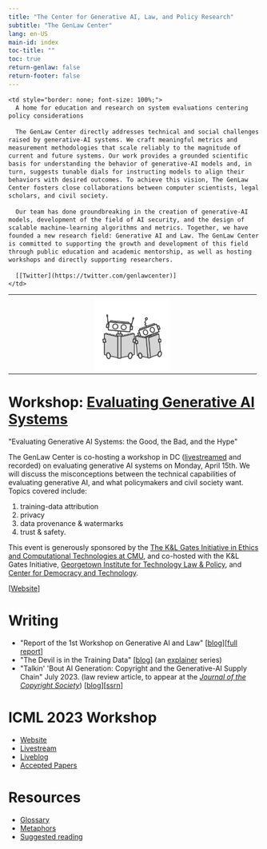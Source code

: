 ```yaml
---
title: "The Center for Generative AI, Law, and Policy Research"
subtitle: "The GenLaw Center"
lang: en-US
main-id: index
toc-title: ""
toc: true
return-genlaw: false
return-footer: false
---
```


<table style="border: none;">
  <tr style="border: none;">
    <td style="border: none;" width="33%" font-size="var(--text-size)">
        <center>
              <img width="150px" alt="Robots reading" src="./images/robots-square.png">
        </center>
    </td>

    <td style="border: none; font-size: 100%;">
      A home for education and research on system evaluations centering policy considerations

      The GenLaw Center directly addresses technical and social challenges raised by generative-AI systems. We craft meaningful metrics and measurement methodologies that scale reliably to the magnitude of current and future systems. Our work provides a grounded scientific basis for understanding the behavior of generative-AI models and, in turn, suggests tunable dials for instructing models to align their behaviors with desired outcomes. To achieve this vision, The GenLaw Center fosters close collaborations between computer scientists, legal scholars, and civil society.

      Our team has done groundbreaking in the creation of generative-AI models, development of the field of AI security, and the design of scalable machine-learning algorithms and metrics. Together, we have founded a new research field: Generative AI and Law. The GenLaw Center is committed to supporting the growth and development of this field through public education and academic mentorship, as well as hosting workshops and directly supporting researchers.

      [[Twitter](https://twitter.com/genlawcenter)]
    </td>
  </tr>
</table>


# Workshop: [Evaluating Generative AI Systems](https://dc-workshop.genlaw.org/)

"Evaluating Generative AI Systems: the Good, the Bad, and the Hype"

The GenLaw Center is co-hosting a workshop in DC ([livestreamed](https://dc-workshop.genlaw.org/livestream) and recorded) on evaluating generative AI systems on Monday, April 15th.
We will discuss the misconceptions between the technical capabilities of evaluating generative AI, and what policymakers and civil society want. Topics covered include:
1) training-data attribution 
2) privacy 
3) data provenance & watermarks 
4) trust & safety.

This event is generously sponsored by the [The K&L Gates Initiative in Ethics and Computational Technologies at CMU](https://www.cmu.edu/ethics-ai/), and co-hosted with the K&L Gates Initiative, [Georgetown Institute for Technology Law & Policy](https://www.law.georgetown.edu/tech-institute/), and [Center for Democracy and Technology](https://cdt.org/).

[[Website](https://dc-workshop.genlaw.org/)]

# Writing

- "Report of the 1st Workshop on Generative AI and Law" [[blog](2023-report.html)][[full report](2023-full-report.html)]
- "The Devil is in the Training Data" [[blog](explainers/training-data.html)] (an [explainer](explainers/index.html) series)
- "Talkin' 'Bout AI Generation: Copyright and the Generative-AI Supply Chain" July 2023. (law review article, to appear at the  *[Journal of the Copyright Society](https://copyrightsociety.org/journal-entries/)*) [[blog](https://genlaw.github.io/explainers/talkin.html)][[ssrn](https://papers.ssrn.com/sol3/papers.cfm?abstract_id=4523551)]

# ICML 2023 Workshop

- [Website](2023-workshop.html)
- [Livestream](https://www.youtube.com/watch?v=5j4U2UzJWfI)
- [Liveblog](https://3d.laboratorium.net/2023-07-29-genlaw)  
- [Accepted Papers](papers.html)
    
# Resources
- [Glossary](glossary.html)
- [Metaphors](metaphors.html)
- [Suggested reading](resources.html)

